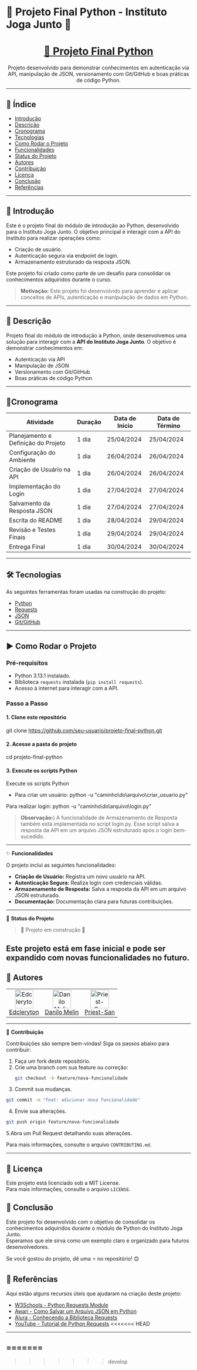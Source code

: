 # 🚀 Projeto Final Python - Instituto Joga Junto 🐍

<h1 align="center">
  <a href="https://github.com/seu-usuario/projeto-final-python">🔗 Projeto Final Python</a>
</h1>
<p align="center">Projeto desenvolvido para demonstrar conhecimentos em autenticação via API, manipulação de JSON, versionamento com Git/GitHub e boas práticas de código Python.</p>

---

## 📝 Índice
- [Introdução](#introdução)
- [Descrição](#descrição)
- [Cronograma](#cronograma)
- [Tecnologias](#tecnologias)
- [Como Rodar o Projeto](#como-rodar-o-projeto)
- [Funcionalidades](#funcionalidades)
- [Status do Projeto](#status-do-projeto)
- [Autores](#autores)
- [Contribuição](#contribuição)
- [Licença](#licença)
- [Conclusão](#conclusãolicença)
- [Referências](#Referências)

---

## 🌟 Introdução

Este é o projeto final do módulo de introdução ao Python, desenvolvido para o Instituto Joga Junto. O objetivo principal é interagir com a API do Instituto para realizar operações como:

- Criação de usuário.
- Autenticação segura via endpoint de login.
- Armazenamento estruturado da resposta JSON.

Este projeto foi criado como parte de um desafio para consolidar os conhecimentos adquiridos durante o curso.

> **Motivação:** Este projeto foi desenvolvido para aprender e aplicar conceitos de APIs, autenticação e manipulação de dados em Python.

---

## 📌 Descrição
Projeto final do módulo de introdução à Python, onde desenvolvemos uma solução para interagir com a **API do Instituto Joga Junto**. O objetivo é demonstrar conhecimentos em:
- Autenticação via API
- Manipulação de JSON
- Versionamento com Git/GitHub
- Boas práticas de código Python

---

## 📅Cronograma

| Atividade                          | Duração | Data de Início | Data de Término |
|------------------------------------|---------|----------------|-----------------|
| Planejamento e Definição do Projeto| 1 dia   | 25/04/2024     | 25/04/2024      |
| Configuração do Ambiente           | 1 dia   | 26/04/2024     | 26/04/2024      |
| Criação de Usuário na API          | 1 dia   | 26/04/2024     | 26/04/2024      |
| Implementação do Login             | 1 dia   | 27/04/2024     | 27/04/2024      |
| Salvamento da Resposta JSON        | 1 dia   | 27/04/2024     | 27/04/2024      |
| Escrita do README                  | 1 dia   | 28/04/2024     | 29/04/2024      |
| Revisão e Testes Finais            | 1 dia   | 29/04/2024     | 29/04/2024      |
| Entrega Final                      | 1 dia   | 30/04/2024     | 30/04/2024      |

---
## 🛠 Tecnologias

As seguintes ferramentas foram usadas na construção do projeto:

- [Python](https://www.python.org/)
- [Requests](https://docs.python-requests.org/en/latest/)
- [JSON](https://www.json.org/json-en.html)
- [Git/GitHub](https://github.com/)

---
## ▶️ Como Rodar o Projeto

### Pré-requisitos
- Python 3.13.1 instalado.
- Biblioteca `requests` instalada (`pip install requests`).
- Acesso à internet para interagir com a API.

### Passo a Passo

#### 1. Clone este repositório

git clone https://github.com/seu-usuario/projeto-final-python.git

#### 2. Acesse a pasta do projeto

cd projeto-final-python

#### 3. Execute os scripts Python

Execute os scripts Python

- Para criar um usuário:
python -u "caminho\do\arquivo\criar_usuario.py"

Para realizar login:
python -u "caminho\do\arquivo\login.py"

> **Observação:**) A funcionalidade de Armazenamento de Resposta também está implementada no script login.py. Esse script salva a resposta da API em um arquivo JSON estruturado após o login bem-sucedido.
---

✨ **Funcionalidades**

O projeto inclui as seguintes funcionalidades:

- **Criação de Usuário:** Registra um novo usuário na API.
- **Autenticação Segura:** Realiza login com credenciais válidas.
- **Armazenamento de Resposta:** Salva a resposta da API em um arquivo JSON estruturado.
- **Documentação:** Documentação clara para futuras contribuições.

---

🚧 **Status do Projeto**

> :construction: Projeto em construção :construction:

Este projeto está em fase inicial e pode ser expandido com novas funcionalidades no futuro.
---

## 🙌 Autores

<table>
  <tr>
    <td align="center">
      <a href="https://github.com/Edcleryton">
        <img src="https://avatars.githubusercontent.com/u/134793465?v=4" width="50px" alt="Edcleryton"/>
      </a>
      <br/>
      <a href="https://github.com/Edcleryton">Edcleryton</a>
    </td>
    <td align="center">
      <a href="https://github.com/daniloMelin">
        <img src="https://avatars.githubusercontent.com/u/127984038?v=4" width="50px" alt="Danilo Melin"/>
      </a>
      <br/>
      <a href="https://github.com/daniloMelin">Danilo Melin</a>
    </td>
    <td align="center">
      <a href="https://github.com/Priest-San">
        <img src="https://avatars.githubusercontent.com/u/204785556?v=4" width="50px" alt="Priest-San"/>
      </a>
      <br/>
      <a href="https://github.com/Priest-San">Priest-San</a>
    </td>
  </tr>
</table>

---

👥 **Contribuição**

Contribuições são sempre bem-vindas! Siga os passos abaixo para contribuir:

1. Faça um fork deste repositório.
2. Crie uma branch com sua feature ou correção:
   ```bash
   git checkout -b feature/nova-funcionalidade
3. Commit sua mudanças.   
```bash
git commit -m "feat: adicionar nova funcionalidade"
```
4. Envie sua alterações.
```bash
git push origin feature/nova-funcionalidade
```
5.Abra um Pull Request detalhando suas alterações.

Para mais informações, consulte o arquivo `CONTRIBUTING.md`.

---
## 📜 Licença

Este projeto está licenciado sob a MIT License.  
Para mais informações, consulte o arquivo `LICENSE`.

## 🎯 Conclusão

Este projeto foi desenvolvido com o objetivo de consolidar os conhecimentos adquiridos durante o módulo de Python do Instituto Joga Junto.  
Esperamos que ele sirva como um exemplo claro e organizado para futuros desenvolvedores.

Se você gostou do projeto, dê uma ⭐ no repositório! 😊

## 🔗 Referências

Aqui estão alguns recursos úteis que ajudaram na criação deste projeto:

- [W3Schools - Python Requests Module](https://www.w3schools.com/python/module_requests.asp)
- [Awari - Como Salvar um Arquivo JSON em Python](https://awari.com.br/python-como-salvar-um-arquivo-json/)
- [Alura - Conhecendo a Biblioteca Requests](https://www.alura.com.br/conteudo/python-apis-conhecendo-biblioteca-requests?srsltid=AfmBOoq52NsjnkbJBtx0rsRjgUNU1334E774tHFPC2mZMhX8NOv0ehcN)
- [YouTube - Tutorial de Python Requests](https://www.youtube.com/watch?v=Qm1soSIsAKM)
<<<<<<< HEAD
---


=======
---
>>>>>>> develop
